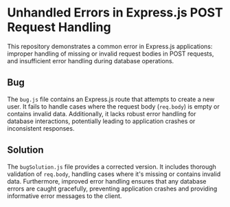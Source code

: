 # Unhandled Errors in Express.js POST Request Handling

This repository demonstrates a common error in Express.js applications: improper handling of missing or invalid request bodies in POST requests, and insufficient error handling during database operations.

## Bug

The `bug.js` file contains an Express.js route that attempts to create a new user.  It fails to handle cases where the request body (`req.body`) is empty or contains invalid data.  Additionally, it lacks robust error handling for database interactions, potentially leading to application crashes or inconsistent responses.

## Solution

The `bugSolution.js` file provides a corrected version.  It includes thorough validation of `req.body`, handling cases where it's missing or contains invalid data.  Furthermore, improved error handling ensures that any database errors are caught gracefully, preventing application crashes and providing informative error messages to the client.